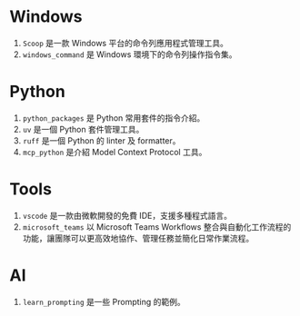 # Windows

1. `Scoop` 是一款 Windows 平台的命令列應用程式管理工具。
1. `windows_command` 是 Windows 環境下的命令列操作指令集。


# Python

1. `python_packages` 是 Python 常用套件的指令介紹。
1. `uv` 是一個 Python 套件管理工具。
1. `ruff` 是一個 Python 的 linter 及 formatter。
1. `mcp_python` 是介紹 Model Context Protocol 工具。


# Tools

1. `vscode` 是一款由微軟開發的免費 IDE，支援多種程式語言。
1. `microsoft_teams` 以 Microsoft Teams Workflows 整合與自動化工作流程的功能，讓團隊可以更高效地協作、管理任務並簡化日常作業流程。


# AI

1. `learn_prompting` 是一些 Prompting 的範例。

